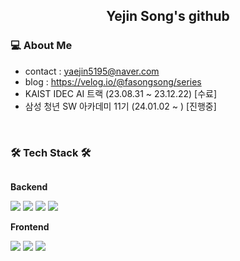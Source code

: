 <div align="center">
  
<h2> Yejin Song's github </h2> 
  
</div>

### 💻 About Me 
- contact : yaejin5195@naver.com
- blog : https://velog.io/@fasongsong/series
- KAIST IDEC AI 트랙 (23.08.31 ~ 23.12.22) [수료]
- 삼성 청년 SW 아카데미 11기 (24.01.02 ~ ) [진행중]

<br/>

### 🛠️ Tech Stack 🛠️
<div style="display:flex; flex-direction:column; align-items:flex-start;">
    <!-- Backend -->
    <p><strong>Backend</strong></p>
    <div>
        <img src="https://img.shields.io/badge/Java-007396?style=flat-square&logo=Java&logoColor=white"> 
        <img src="https://img.shields.io/badge/python-3776AB?style=flat-square&logo=python&logoColor=white"> 
        <img src="https://img.shields.io/badge/MySQL-4479A1?style=flat&logo=MySQL&logoColor=white" style="border-radius:10%;"/>
        <img src="https://img.shields.io/badge/Spring-6DB33F?style=flat-square&logo=Spring&logoColor=white"/>
    </div>
    <!-- Frontend -->
    <p><strong>Frontend</strong></p>
    <div>
        <img src="https://img.shields.io/badge/html5-E34F26?style=flat-square&logo=html5&logoColor=white"> 
        <img src="https://img.shields.io/badge/css-1572B6?style=flat-square&logo=css3&logoColor=white"> 
        <img src="https://img.shields.io/badge/javascript-F7DF1E?style=flat-square&logo=javascript&logoColor=black"> 
    </div>
    <!-- Others -->
</div><br>
